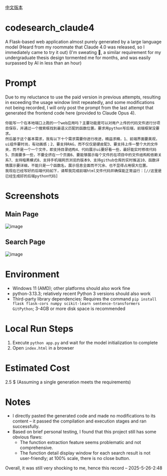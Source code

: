 [中文版本](README.md)

# codesearch_claude4
A Flask-based web application almost purely generated by a large language model (Heard from my roommate that Claude 4.0 was released, so I immediately came to try it out) (I'm sweating 🥲, a similar requirement for my undergraduate thesis design tormented me for months, and was easily surpassed by AI in less than an hour)

# Prompt
Due to my reluctance to use the paid version in previous attempts, resulting in exceeding the usage window limit repeatedly, and some modifications not being recorded, I will only post the prompt from the last attempt that generated the frontend code here (provided to Claude Opus 4).
```
你能写一个在本地端口上跑的一个web应用吗？主要功能是可以对用户上传的代码文件进行分项目保存，并通过一个搜索框找到最语义匹配的函数位置。要求用python写后端，前端框架没要求。
然后基于这个基本需求，我有以下十个需求需要你进行改进，精益求精，1、前端界面要美观，ui组件要时尚，有动画感；2、要支持RAG，而不仅仅是硬皮配3、要支持上传一整个大的文件夹，而不是一个一个文件，即支持目录结构4、代码展示ui要好看一些，最好能实时修改代码5、页面要多一些，不要全挤在一个页面6、要能够展示每个文件的在项目中的文件结构和依赖关系7、支持暗黑模式8、支持手机端网页浏览的版本9、支持github仓库的实时推送10、函数详情展示要详细，不能只是一个函数名，展示信息全面而不冗余、也不显得占用很大位置。
我现在已经写好的后端代码如下，请帮我完成前端html文件代码并确保能正常运行：[//这里是已经生成好的后端python代码]
```

# Screenshots
## Main Page
![image](https://github.com/user-attachments/assets/41b2e073-3da0-4ca6-a043-4f43f90c5ccb)
## Search Page
![image](https://github.com/user-attachments/assets/b503f7d0-7c25-42b9-a310-0aa80dbfe6dd)

# Environment
- Windows 11 (AMD); other platforms should also work fine
- python-3.13.3; relatively recent Python 3 versions should also work
- Third-party library dependencies: Requires the command `pip install flask flask-cors numpy scikit-learn sentence-transformers GitPython`; 3-4GB or more disk space is recommended

# Local Run Steps
1. Execute `python app.py` and wait for the model initialization to complete
2. Open `index.html` in a browser

# Estimated Cost
2.5 $ (Assuming a single generation meets the requirements)

# Notes
- I directly pasted the generated code and made no modifications to its content – it passed the compilation and execution stages and ran successfully.
- Based on brief personal testing, I found that this project still has some obvious flaws:
  - The function extraction feature seems problematic and not comprehensive.
  - The function detail display window for each search result is not user-friendly; at 100% scale, there is no close button.

Overall, it was still very shocking to me, hence this record – 2025-5-26-2:48
